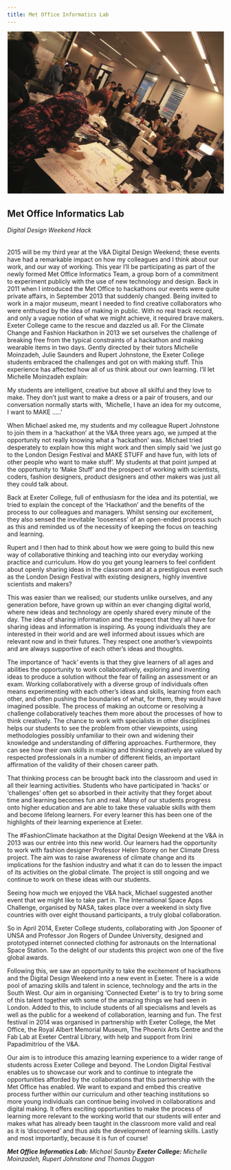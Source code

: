 ```yaml
---
title: Met Office Informatics Lab
---
```

![](images/20.jpg)

## Met Office Informatics Lab
*Digital Design Weekend Hack*
<br />
<br />
<br />
2015 will be my third year at the V&A Digital Design Weekend; these events have had a remarkable impact on how my colleagues and I think about our work, and our way of working. This year I’ll be participating as part of the newly formed Met Office Informatics Team, a group born of a commitment to experiment publicly with the use of new technology and design. Back in 2011 when I introduced the Met Office to hackathons our events were quite private affairs, in September 2013 that suddenly changed. Being invited to work in a major museum, meant I needed to find creative collaborators who were enthused by the idea of making in public. With no real track record, and only a vague notion of what we might achieve, it required brave makers. Exeter College came to the rescue and dazzled us all. For the Climate Change and Fashion Hackathon in 2013 we set ourselves the challenge of breaking free from the typical constraints of a hackathon and making wearable items in two days. Gently directed by their tutors Michelle Moinzadeh, Julie Saunders and Rupert Johnstone, the Exeter College students embraced the challenges and got on with making stuff. This experience has affected how all of us think about our own learning. I’ll let Michelle Moinzadeh explain:

My students are intelligent, creative but above all skilful and they love to make. They don’t just want to make a dress or a pair of trousers, and our conversation normally starts with, ‘Michelle, I have an idea for my outcome, I want to MAKE .....’

When Michael asked me, my students and my colleague Rupert Johnstone to join them in a ‘hackathon’ at the V&A three years ago, we jumped at
the opportunity not really knowing what a ‘hackathon’ was. Michael tried desperately to explain how this might work and then simply said ‘we just go to the London Design Festival and MAKE STUFF and have fun, with lots of other people who want to make stuff’. My students at that point jumped at the opportunity to ‘Make Stuff’ and the prospect of working with scientists, coders, fashion designers, product designers and other makers was just all they could talk about.

Back at Exeter College, full of enthusiasm for the idea and its potential, we tried to explain the concept of the ‘Hackathon’ and the benefits of the process to our colleagues and managers. Whilst sensing our excitement, they also sensed the inevitable ‘looseness’ of an open-ended process such as this and reminded us of the necessity of keeping the focus on teaching and learning.

Rupert and I then had to think about how we were going to build this new way of collaborative thinking and teaching into our everyday working practice and curriculum. How do you get young learners to feel confident about openly sharing ideas in the classroom and at a prestigious event such as the London Design Festival with existing designers, highly inventive scientists and makers?

This was easier than we realised; our students unlike ourselves, and any generation before, have grown up within an ever changing digital world, where new ideas and technology are openly shared every minute of the day. The idea of sharing information and the respect that they all have for sharing ideas and information is inspiring. As young individuals they are interested in their world and are well informed about issues which are relevant now and in their futures. They respect one another’s viewpoints and are always supportive of each other’s ideas and thoughts.

The importance of ‘hack’ events is that they give learners of all ages and abilities the opportunity to work collaboratively, exploring and inventing ideas to produce a solution without the fear of failing an assessment or an exam. Working collaboratively with a diverse group of individuals often means experimenting with each other’s ideas and skills, learning from each other, and often pushing the boundaries of what, for them, they would have imagined possible. The process of making an outcome or resolving a challenge collaboratively teaches them more about the processes of how to think creatively. The chance to work with specialists in other disciplines helps our students to see the problem from other viewpoints, using methodologies possibly unfamiliar to their own and widening their knowledge and understanding of differing approaches. Furthermore, they can see how their own skills in making and thinking creatively are valued by respected professionals in a number of different fields, an important affirmation of the validity of their chosen career path.

That thinking process can be brought back into the classroom and used in all their learning activities. Students who have participated in ‘hacks’ or ‘challenges’ often get so absorbed in their activity that they forget about time and learning becomes fun and real. Many of our students progress onto higher education and are able to take these valuable skills with them and become lifelong learners. For every learner this has been one of the highlights of their learning experience at Exeter.

The #FashionClimate hackathon at the Digital Design Weekend at the V&A in 2013 was our entrée into this new world. Our learners had the opportunity to work with fashion designer Professor Helen Storey on her Climate Dress project. The aim was to raise awareness of climate change and its implications for the fashion industry and what it can do to lessen the impact of its activities on the global climate. The project is still ongoing and we continue to work on these ideas with our students.

Seeing how much we enjoyed the V&A hack, Michael suggested another event that we might like to take part in. The International Space Apps Challenge, organised by NASA, takes place over a weekend in sixty five countries with over eight thousand participants, a truly global collaboration.

So in April 2014, Exeter College students, collaborating with Jon Spooner of UNSA and Professor Jon Rogers of Dundee University, designed and prototyped internet connected clothing for astronauts on the International Space Station. To the delight of our students this project won one of the five global awards.

Following this, we saw an opportunity to take the excitement of hackathons and the Digital Design Weekend into a new event in Exeter. There is a wide pool of amazing skills and talent in science, technology and the arts in the South West. Our aim in organising ‘Connected Exeter’ is to try to bring some of this talent together with some of the amazing things we had seen in London. Added to this, to include students of all specialisms and levels as well as the public for a weekend of collaboration, learning and fun. The first festival in 2014 was organised in partnership with Exeter College, the Met Office, the Royal Albert Memorial Museum, The Phoenix Arts Centre and the Fab Lab at Exeter Central Library, with help and support from Irini Papadimitriou of the V&A.

Our aim is to introduce this amazing learning experience to a wider range of students across Exeter College and beyond. The London Digital Festival enables us to showcase our work and to continue to integrate the opportunities afforded by the collaborations that this partnership with the Met Office has enabled. We want to expand and embed this creative process further within our curriculum and other teaching institutions so more young individuals can continue being involved in collaborations and digital making. It offers exciting opportunities to make the process of learning more relevant to the working world that our students will enter and makes what has already been taught in the classroom more valid and real as it is ‘discovered’ and thus aids the development of learning skills. Lastly and most importantly, because it is fun of course!

_**Met Office Informatics Lab:** Michael Saunby
**Exeter College:** Michelle Moinzadeh, Rupert Johnstone and Thomas Duggan_
